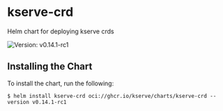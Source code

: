 # kserve-crd

Helm chart for deploying kserve crds

![Version: v0.14.1-rc1](https://img.shields.io/badge/Version-v0.14.1--rc1-informational?style=flat-square)

## Installing the Chart

To install the chart, run the following:

```console
$ helm install kserve-crd oci://ghcr.io/kserve/charts/kserve-crd --version v0.14.1-rc1
```
